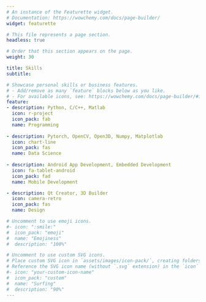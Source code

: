 ```yaml
---
# An instance of the Featurette widget.
# Documentation: https://wowchemy.com/docs/page-builder/
widget: featurette

# This file represents a page section.
headless: true

# Order that this section appears on the page.
weight: 30

title: Skills
subtitle:

# Showcase personal skills or business features.
# - Add/remove as many `feature` blocks below as you like.
# - For available icons, see: https://wowchemy.com/docs/page-builder/#icons
feature:
- description: Python, C/C++, Matlab
  icon: r-project
  icon_pack: fab
  name: Programming
  
- description: Pytorch, OpenCV, Open3D, Numpy, Matplotlab
  icon: chart-line
  icon_pack: fas
  name: Data Science
  
- description: Android App Development, Embedded Development
  icon: fa-tablet-android
  icon_pack: fad
  name: Mobile Development

- description: Qt Creator, 3D Builder 
  icon: camera-retro
  icon_pack: fas
  name: Design

# Uncomment to use emoji icons.
#- icon: ":smile:"
#  icon_pack: "emoji"
#  name: "Emojiness"
#  description: "100%"  

# Uncomment to use custom SVG icons.
# Place custom SVG icon in `assets/images/icon-pack/`, creating folders if necessary.
# Reference the SVG icon name (without `.svg` extension) in the `icon` field.
#- icon: "your-custom-icon-name"
#  icon_pack: "custom"
#  name: "Surfing"
#  description: "90%"
---
```

